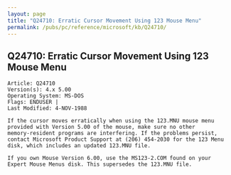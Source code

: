 ```yaml
---
layout: page
title: "Q24710: Erratic Cursor Movement Using 123 Mouse Menu"
permalink: /pubs/pc/reference/microsoft/kb/Q24710/
---
```


## Q24710: Erratic Cursor Movement Using 123 Mouse Menu

	Article: Q24710
	Version(s): 4.x 5.00
	Operating System: MS-DOS
	Flags: ENDUSER |
	Last Modified: 4-NOV-1988
	
	If the cursor moves erratically when using the 123.MNU mouse menu
	provided with Version 5.00 of the mouse, make sure no other
	memory-resident programs are interfering. If the problems persist,
	contact Microsoft Product Support at (206) 454-2030 for the 123 Menu
	disk, which includes an updated 123.MNU file.
	
	If you own Mouse Version 6.00, use the MS123-2.COM found on your
	Expert Mouse Menus disk. This supersedes the 123.MNU file.
